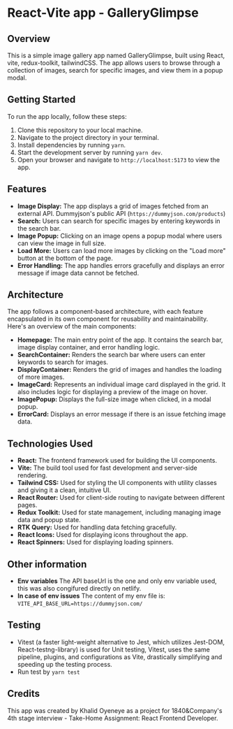 # React-Vite app - GalleryGlimpse

## Overview

This is a simple image gallery app named GalleryGlimpse, built using React, vite, redux-toolkit, tailwindCSS. The app allows users to browse through a collection of images, search for specific images, and view them in a popup modal.

## Getting Started

To run the app locally, follow these steps:

1. Clone this repository to your local machine.
2. Navigate to the project directory in your terminal.
3. Install dependencies by running `yarn`.
4. Start the development server by running `yarn dev`.
5. Open your browser and navigate to `http://localhost:5173` to view the app.

## Features

- **Image Display:** The app displays a grid of images fetched from an external API. Dummyjson's public API (`https://dummyjson.com/products`)
- **Search:** Users can search for specific images by entering keywords in the search bar.
- **Image Popup:** Clicking on an image opens a popup modal where users can view the image in full size.
- **Load More:** Users can load more images by clicking on the "Load more" button at the bottom of the page.
- **Error Handling:** The app handles errors gracefully and displays an error message if image data cannot be fetched.

## Architecture

The app follows a component-based architecture, with each feature encapsulated in its own component for reusability and maintainability. Here's an overview of the main components:

- **Homepage:** The main entry point of the app. It contains the search bar, image display container, and error handling logic.
- **SearchContainer:** Renders the search bar where users can enter keywords to search for images.
- **DisplayContainer:** Renders the grid of images and handles the loading of more images.
- **ImageCard:** Represents an individual image card displayed in the grid. It also includes logic for displaying a preview of the image on hover.
- **ImagePopup:** Displays the full-size image when clicked, in a modal popup.
- **ErrorCard:** Displays an error message if there is an issue fetching image data.

## Technologies Used

- **React:** The frontend framework used for building the UI components.
- **Vite:** The build tool used for fast development and server-side rendering.
- **Tailwind CSS:** Used for styling the UI components with utility classes and giving it a clean, intuitive UI.
- **React Router:** Used for client-side routing to navigate between different pages.
- **Redux Toolkit:** Used for state management, including managing image data and popup state.
- **RTK Query:** Used for handling data fetching gracefully.
- **React Icons:** Used for displaying icons throughout the app.
- **React Spinners:** Used for displaying loading spinners.

## Other information

- **Env variables** The API baseUrl is the one and only env variable used, this was also congifured directly on netlify.
- **In case of env issues** The content of my env file is: `VITE_API_BASE_URL=https://dummyjson.com/`

## Testing

- Vitest (a faster light-weight alternative to Jest, which utilizes Jest-DOM, React-testng-library) is used for Unit testing, Vitest, uses the same pipeline, plugins, and configurations as Vite, drastically simplifying and speeding up the testing process.
- Run test by `yarn test`

## Credits

This app was created by Khalid Oyeneye as a project for 1840&Company's 4th stage interview - Take-Home Assignment: React Frontend Developer.
